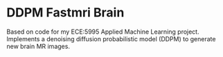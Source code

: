 # DDPM Fastmri Brain

Based on code for my ECE:5995 Applied Machine Learning project. Implements a denoising diffusion probabilistic model (DDPM) to generate new brain MR images.